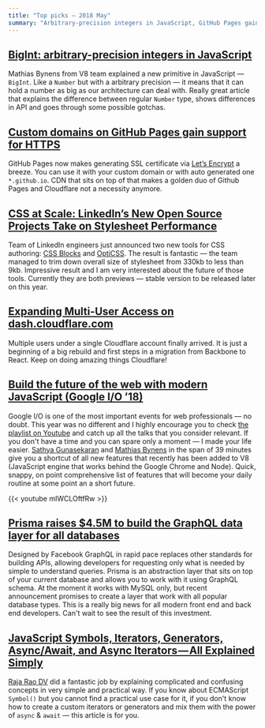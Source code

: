 ```yaml
---
title: "Top picks — 2018 May"
summary: "Arbitrary-precision integers in JavaScript, GitHub Pages gain support for HTTPS, LinkedIn’s new open source projects take on stylesheet performance, Multi-User access on Cloudflare, the best of Google I/O ’18, Prisma revolution, hard parts of JavaScript explained in simple words and more!"
---
```


## [BigInt: arbitrary-precision integers in JavaScript](https://developers.google.com/web/updates/2018/05/bigint?utm_source=feed&utm_medium=feed&utm_campaign=updates_feed)

Mathias Bynens from V8 team explained a new primitive in JavaScript — `BigInt`. Like a `Number` but with a arbitrary precision — it means that it can hold a number as big as our architecture can deal with. Really great article that explains the difference between regular `Number` type, shows differences in API and goes through some possible gotchas.

## [Custom domains on GitHub Pages gain support for HTTPS](https://blog.github.com/2018-05-01-github-pages-custom-domains-https/)

GitHub Pages now makes generating SSL certificate via [Let’s Encrypt](https://letsencrypt.org/) a breeze. You can use it with your custom domain or with auto generated one `*.github.io`. CDN that sits on top of that makes a golden duo of Github Pages and Cloudflare not a necessity anymore.

## [CSS at Scale: LinkedIn’s New Open Source Projects Take on Stylesheet Performance](https://engineering.linkedin.com/blog/2018/04/css-at-scale--linkedins-new-open-source-projects-take-on-stylesh)

Team of LinkedIn engineers just announced two new tools for CSS authoring: [CSS Blocks](https://github.com/linkedin/css-blocks) and [OptiCSS](https://github.com/linkedin/opticss). The result is fantastic — the team managed to trim down overall size of stylesheet from 330kb to less than 9kb. Impressive result and I am very interested about the future of those tools. Currently they are both previews — stable version to be released later on this year.

## [Expanding Multi-User Access on dash.cloudflare.com](https://blog.cloudflare.com/expanding-multi-user-access/)

Multiple users under a single Cloudflare account finally arrived. It is just a beginning of a big rebuild and first steps in a migration from Backbone to React. Keep on doing amazing things Cloudflare!

## [Build the future of the web with modern JavaScript (Google I/O ’18)](https://youtu.be/mIWCLOftfRw)

Google I/O is one of the most important events for web professionals — no doubt. This year was no different and I highly encourage you to check [the playlist on Youtube](https://www.youtube.com/playlist?list=PLNYkxOF6rcIC4NQeXpdAy0RbOACI66Hvf) and catch up all the talks that you consider relevant. If you don't have a time and you can spare only a moment — I made your life easier. [Sathya Gunasekaran](https://twitter.com/gsathya) and [Mathias Bynens](https://twitter.com/mathias) in the span of 39 minutes give you a shortcut of all new features that recently has been added to V8 (JavaScript engine that works behind the Google Chrome and Node). Quick, snappy, on point comprehensive list of features that will become your daily routine at some point an a short future.

{{< youtube mIWCLOftfRw >}}

## [Prisma raises $4.5M to build the GraphQL data layer for all databases](https://www.prisma.io/blog/prisma-raises-4-5m-to-build-the-graphql-data-layer-for-all-databases-663484df0f60/)

Designed by Facebook GraphQL in rapid pace replaces other standards for building APIs, allowing developers for requesting only what is needed by simple to understand queries. Prisma is an abstraction layer that sits on top of your current database and allows you to work with it using GraphQL schema. At the moment it works with MySQL only, but recent announcement promises to create a layer that work with all popular database types. This is a really big news for all modern front end and back end developers. Can't wait to see the result of this investment.

## [JavaScript Symbols, Iterators, Generators, Async/Await, and Async Iterators — All Explained Simply](https://medium.freecodecamp.org/some-of-javascripts-most-useful-features-can-be-tricky-let-me-explain-them-4003d7bbed32)

[Raja Rao DV](https://twitter.com/rajaraodv) did a fantastic job by explaining complicated and confusing concepts in very simple and practical way. If you know about ECMAScript `Symbol()` but you cannot find a practical use case for it, if you don't know how to create a custom iterators or generators and mix them with the power of `async` & `await` — this article is for you.
